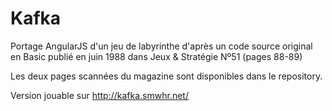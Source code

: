 Kafka
=====

Portage AngularJS d'un jeu de labyrinthe d'après un code source original en Basic publié en juin 1988 dans 
Jeux & Stratégie Nº51 (pages 88-89)  

Les deux pages scannées du magazine sont disponibles dans le repository.


Version jouable sur http://kafka.smwhr.net/
